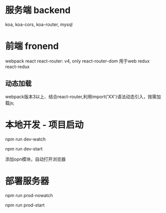 # 服务端 backend
koa, koa-cors, koa-router, mysql

# 前端 fronend
webpack
react
react-router: v4, only react-router-dom 用于web
redux react-redux
## 动态加载
webpack版本3以上、结合react-router,利用import('XX')语法动态引入，按需加载js;

# 本地开发 - 项目启动
npm run dev-watch

npm run dev-start

添加opn模块，自动打开浏览器

# 部署服务器
npm run prod-nowatch

npm run prod-start
